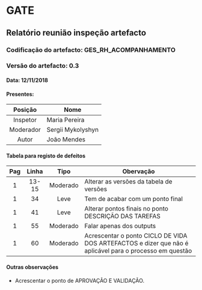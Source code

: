 # GATE
## Relatório reunião inspeção artefacto
### Codificação do artefacto: GES_RH_ACOMPANHAMENTO
### Versão do artefacto: 0.3
#### Data: 12/11/2018
#### Presentes: 
|Posição|Nome
|:---:|---
|Inspetor| Maria Pereira
|Moderador| Sergii Mykolyshyn
|Autor| João Mendes


#### Tabela para registo de defeitos
|Pag|Linha|Tipo|Obervação
|:---:|:---:|:---:|---
|1|13-15|Moderado|Alterar as versões da tabela de versões
|1|34|Leve|Tem de acabar com um ponto final
|1|41|Leve|Alterar pontos finais no ponto DESCRIÇÃO DAS TAREFAS
|1|55|Moderado|Falar apenas dos outputs
|1|60|Moderado|Acrescentar o ponto CICLO DE VIDA DOS ARTEFACTOS e dizer que não é aplicável para o processo em questão


#### Outras observações
* Acrescentar o ponto de APROVAÇÃO E VALIDAÇÃO.